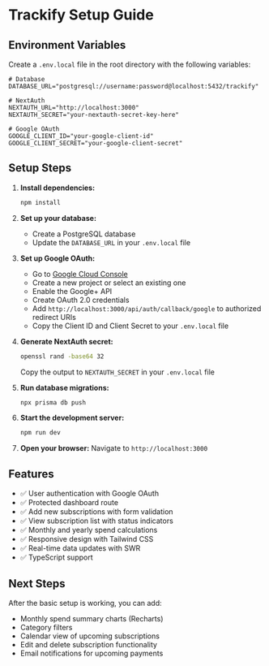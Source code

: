 # Trackify Setup Guide

## Environment Variables

Create a `.env.local` file in the root directory with the following variables:

```env
# Database
DATABASE_URL="postgresql://username:password@localhost:5432/trackify"

# NextAuth
NEXTAUTH_URL="http://localhost:3000"
NEXTAUTH_SECRET="your-nextauth-secret-key-here"

# Google OAuth
GOOGLE_CLIENT_ID="your-google-client-id"
GOOGLE_CLIENT_SECRET="your-google-client-secret"
```

## Setup Steps

1. **Install dependencies:**
   ```bash
   npm install
   ```

2. **Set up your database:**
   - Create a PostgreSQL database
   - Update the `DATABASE_URL` in your `.env.local` file

3. **Set up Google OAuth:**
   - Go to [Google Cloud Console](https://console.cloud.google.com/)
   - Create a new project or select an existing one
   - Enable the Google+ API
   - Create OAuth 2.0 credentials
   - Add `http://localhost:3000/api/auth/callback/google` to authorized redirect URIs
   - Copy the Client ID and Client Secret to your `.env.local` file

4. **Generate NextAuth secret:**
   ```bash
   openssl rand -base64 32
   ```
   Copy the output to `NEXTAUTH_SECRET` in your `.env.local` file

5. **Run database migrations:**
   ```bash
   npx prisma db push
   ```

6. **Start the development server:**
   ```bash
   npm run dev
   ```

7. **Open your browser:**
   Navigate to `http://localhost:3000`

## Features

- ✅ User authentication with Google OAuth
- ✅ Protected dashboard route
- ✅ Add new subscriptions with form validation
- ✅ View subscription list with status indicators
- ✅ Monthly and yearly spend calculations
- ✅ Responsive design with Tailwind CSS
- ✅ Real-time data updates with SWR
- ✅ TypeScript support

## Next Steps

After the basic setup is working, you can add:
- Monthly spend summary charts (Recharts)
- Category filters
- Calendar view of upcoming subscriptions
- Edit and delete subscription functionality
- Email notifications for upcoming payments 